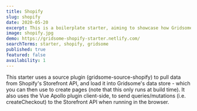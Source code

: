 ```yaml
---
title: Shopify
slug: shopify
date: 2020-05-20
excerpt: This is a boilerplate starter, aiming to showcase how Gridsome and Shopify can work together, to create an amazingly fast shopping experience for consumers.
image: shopify.jpg
demo: https://gridsome-shopify-starter.netlify.com/
searchTerms: starter, shopify, gridsome
published: true
featured: false
availability: 1
---
```

This starter uses a source plugin (gridsome-source-shopify) to pull data from Shopify's Storefront API, and load it into Gridsome's data store - which you can then use to create pages (note that this only runs at build time). It also uses the Vue Apollo plugin client-side, to send queries/mutations (i.e. createCheckout) to the Storefront API when running in the browser.